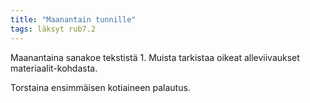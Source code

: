 ```yaml
---
title: "Maanantain tunnille"
tags: läksyt rub7.2
---
```


Maanantaina sanakoe tekstistä 1. Muista tarkistaa oikeat alleviivaukset materiaalit-kohdasta.

Torstaina ensimmäisen kotiaineen palautus.